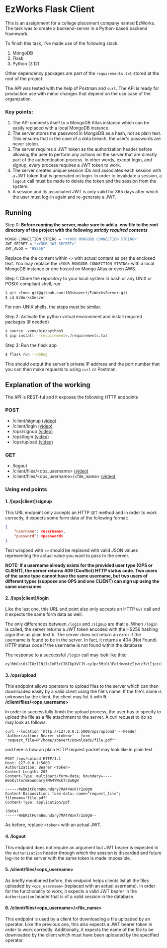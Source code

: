 # EzWorks Flask Client

This is an assignment for a college placement company named EzWorks. The task was to create a backend-server in a Python-based backend framework.

To finish this task, I've made use of the following stack:
1. MongoDB
2. Flask
3. Python (3.12)

Other dependency packages are part of the `requirements.txt` stored at the root of the project.

The API was tested with the help of Postman and `curl`. The API is ready for production use with minor changes that depend on the use case of the organization.

### Key points:
1. The API connects itself to a MongoDB Atlas instance which can be easily replaced with a local MongoDB instance.
2. The server stores the password in MongoDB as a hash, not as plain text. This ensures that in the case of a data breach, the user's passwords are never stolen.
3. The server requires a JWT token as the authorization header before allowing the user to perform any actions on the server that are directly part of the authentication process. In other words, except login, and signup, every process requires a JWT token to work.
4. The server creates unique session IDs and associates each session with a JWT token that is generated on login. In order to invalidate a session, a `logout` call must be made to delete the token and the session from the system.
5. A session and its associated JWT is only valid for 365 days after which the user must log-in again and re-generate a JWT.

## Running

Step 0: **Before running the server, make sure to add a .env file to the root directory of the project with the following _strictly required contents_**
```sh
MONGO_CONNECTION_STRING = "<YOUR MONGODB CONNECTION STRING>"
JWT_SECRET = "<YOUR JWT SECRET>"
JWT_ALGO = "HS256"
```
Replace the the content within `<>` with actual content as per the enclosed text. You may replace the `<YOUR MONGODB CONNECTION STRING>` with a local MongoDB instance or one hosted on Mongo Atlas or even AWS.

Step 1: Clone the repository to your local system
In bash or any UNIX or POSIX-compliant shell, run:
```bash
$ git clone git@github.com:103sbavert/EzWorksServer.git
$ cd EzWorksServer
```

For non-UNIX shells, the steps must be similar.

Step 2: Activate the python virtual environment and install required packages (if needed)
```bash
$ source .venv/bin/python3
$ pip install --requirement=./requirements.txt
```

Step 3: Run the flask app
```bash
$ flask run --debug
```
This should output the server's private IP address and the port number that you can then make requests to using `curl` or Postman.

## Explanation of the working
The API is REST-ful and it exposes the following HTTP endpoints

### POST
- /client/signup [(video)](/postmanvideos/client_signup.webm)
- /client/login [(video)](/postmanvideos/client_login.webm)
- /ops/signup [(video)](/postmanvideos/ops_signup.webm)
- /ops/login [(video)](/postmanvideos/ops_login.webm)
- /ops/upload [(video)](/postmanvideos/ops_upload.webm)

### GET
- /logout
- /client/files/\<ops_username\> [(video)](/postmanvideos/client_list_files.webm)
- /client/files/\<ops_username\>/\<file_name\> [(video)](/postmanvideos/client_download_file.webm)

### Using end points
#### 1. /[ops|client]/signup
This URL endpoint only accepts an HTTP `GET` method and in order to work correctly, it expects some form data of the following format:
```json
{
	"username": <username>,
	"password": <password>
}
```
Text wrapped with `<>` should be replaced with valid JSON values representing the actual value you want to pass to the server.

**NOTE: If a username already exists for the provided user type (OPS or CLIENT), the server returns 409 (Conflict) HTTP status code. Two users of the same type cannot have the same username, but two users of different types (suppose one OPS and one CLIENT) can sign up using the same usernames**

#### 2. /[ops|client]/login
Like the last one, this URL end point also only accepts an HTTP `GET` call and it expects the same form data as well.

The only differences between `/login` and `/signup` are that:
	a. When `/login` is called, the server returns a JWT token encoded with the HS256 hashing algorithm as plain text
	b. The server does not return an error if the username is found to be in the server. In fact, it returns a 404 (Not Found) HTTP status code if the username is not found within the database

The response to a successful `/login` call may look like this:
```
eyJhbGciOiJIUzI1NiIsInR5cCI6IkpXVCJ9.eyJpc3MiOiJFeldvcmtzIiwic3ViIjoic2JldmU3MiIsImF1ZCI6ImNsaWVudCIsInNpZCI6MTcyNzU1NzMwMSwiZXhwIjoxNzU5MDkzMzAxfQ.tQLvDnKxVqYUGqO9KQ5_yHeX55FXCAs5BEZlBUGYM68
```


#### 3. /ops/upload
This endpoint allows operators to upload files to the server which can then downloaded easily by a valid client using the file's name. If the file's name is unknown by the client, the client may list it with __5. /client/files/<ops_username>__

In order to successfully finish the upload process, the user has to specify to upload the file as a file attachment to the server.
A curl request to do so may look as follows:
```
curl --location 'http://127.0.0.1:5000/ops/upload' --header 'Authorization: Bearer <token>' --form 'request_file=@"/home/sbavert/Downloads/file.pdf"'
```
and here is how an plain HTTP request packet may look like in plain text

```
POST /ops/upload HTTP/1.1
Host: 127.0.0.1:5000
Authorization: Bearer <token>
Content-Length: 207
Content-Type: multipart/form-data; boundary=----WebKitFormBoundary7MA4YWxkTrZu0gW

------WebKitFormBoundary7MA4YWxkTrZu0gW
Content-Disposition: form-data; name="request_file"; filename="file.pdf"
Content-Type: application/pdf

(data)
------WebKitFormBoundary7MA4YWxkTrZu0gW--

```

As before, replace `<token>` with an actual JWT.

#### 4. /logout
This endpoint does not require an argument but JWT bearer is expected in the `Authorization` header through which the session is discarded and future log-ins to the server with the same token is made impossible.

#### 5. /client/files/\<ops_username\>
As briefly mentioned before, this endpoint helps clients list all the files uploaded by `<ops_username>` (replaced with an actual username).  In order for the functionality to work, it expects a valid JWT bearer in the `Authorization` header that is of a valid session in the database.

#### 6. /client/files/\<ops_username\>/\<file_name\>
This endpoint is used by a client for downloading a file uploaded by an operator. Like the previous one, this also expects a JWT bearer token in order to work correctly. Additionally, it expects the name of the file to be downloaded by the client which must have been uploaded by the specified operator.
